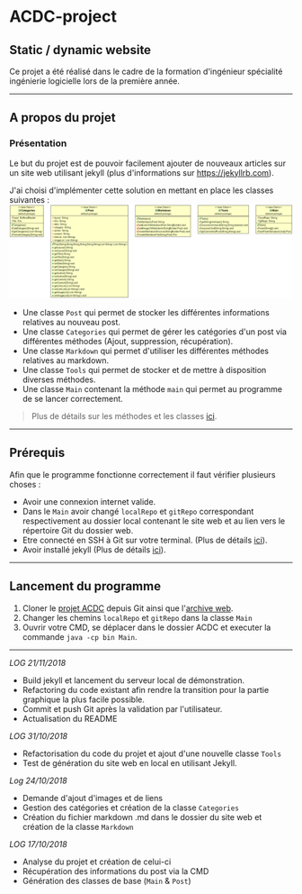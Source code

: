 # ACDC-project

## Static / dynamic website

Ce projet a été réalisé dans le cadre de la formation d'ingénieur spécialité ingénierie logicielle lors de la première année.

***

## A propos du projet
### Présentation
Le but du projet est de pouvoir facilement ajouter de nouveaux articles sur un site web utilisant jekyll (plus d'informations sur https://jekyllrb.com).

J'ai choisi d'implémenter cette solution en mettant en place les classes suivantes :
![Diagramme_de_classe](./ClassDiagram.png)

- Une classe `Post` qui permet de stocker les différentes informations relatives au nouveau post.
- Une classe `Categories` qui permet de gérer les catégories d'un post via différentes méthodes (Ajout, suppression, récupération).
- Une classe `Markdown` qui permet d'utiliser les différentes méthodes relatives au markdown.
- Une classe `Tools` qui permet de stocker et de mettre à disposition diverses méthodes.
- Une classe `Main` contenant la méthode `main` qui permet au programme de se lancer correctement.

> Plus de détails sur les méthodes et les classes [ici](https://jgeneve.github.io//ACDC/Main.html).

***

## Prérequis
Afin que le programme fonctionne correctement il faut vérifier plusieurs choses :

- Avoir une connexion internet valide.
- Dans le `Main` avoir changé `localRepo` et `gitRepo` correspondant respectivement au dossier local contenant le site web et au lien vers le répertoire Git du dossier web.
- Etre connecté en SSH à Git sur votre terminal. (Plus de détails [ici](https://help.github.com/articles/generating-a-new-ssh-key-and-adding-it-to-the-ssh-agent/)).
- Avoir installé jekyll (Plus de détails [ici](https://jekyllrb.com/docs/installation/)).

***

## Lancement du programme

1. Cloner le [projet ACDC](https://github.com/jgeneve/ACDC) depuis Git ainsi que l'[archive web](https://github.com/jgeneve/web_inria).
2. Changer les chemins `localRepo` et `gitRepo` dans la classe `Main`
3. Ouvrir votre CMD, se déplacer dans le dossier ACDC et executer la commande `java -cp bin Main`.  

***

*LOG 21/11/2018*
- Build jekyll et lancement du serveur local de démonstration.
- Refactoring du code existant afin rendre la transition pour la partie graphique la plus facile possible.
- Commit et push Git après la validation par l'utilisateur.
- Actualisation du README

*LOG 31/10/2018*
- Refactorisation du code du projet et ajout d'une nouvelle classe `Tools`
- Test de génération du site web en local en utilisant Jekyll.

*Log 24/10/2018*
- Demande d'ajout d'images et de liens
- Gestion des catégories et création de la classe `Categories`
- Création du fichier markdown .md dans le dossier du site web et création de la classe `Markdown`

*LOG 17/10/2018*
- Analyse du projet et création de celui-ci
- Récupération des informations du post via la CMD
- Génération des classes de base (`Main` & `Post`)